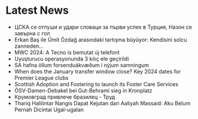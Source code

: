 # Latest News
-  ЦСКА се отпуши и удари словаци за първи успех в Турция, Назон се завърна с гол
-  Erkan Baş ile Ümit Özdağ arasındaki tartışma büyüyor: Kendisini solcu zanneden…
-  MWC 2024: A Tecno is bemutat új telefont
-  Uyuşturucu operasyonunda 3 kılıç ele geçirildi
-  SA hafna öllum forsenduákvæðum í nýjum samningum
-  When does the January transfer window close? Key 2024 dates for Premier League clubs
-  Scottish Adoption and Fostering to launch its Foster Care Services
-  ÖSV-Damen-Debakel bei Gut-Behrami sieg in Kronplatz
-  Крумовград привлече бразилец - Труд
-  Thariq Halilintar Nangis Dapat Kejutan dari Aaliyah Massaid: Aku Belum Pernah Dicintai Ugal-ugalan
